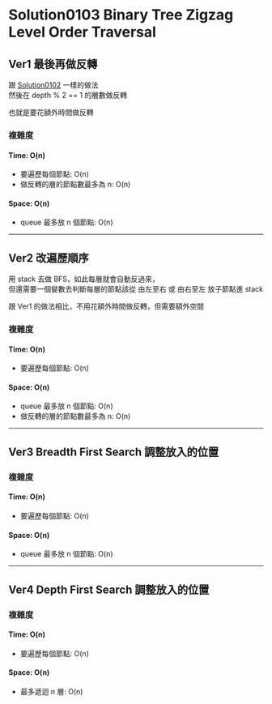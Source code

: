 # Solution0103 Binary Tree Zigzag Level Order Traversal

## Ver1 最後再做反轉

跟 [Solution0102](Solution0102.md) 一樣的做法  
然後在 depth % 2 == 1 的層數做反轉

也就是要花額外時間做反轉

### 複雜度

#### Time: O(n)
- 要遍歷每個節點: O(n)
- 做反轉的層的節點數最多為 n: O(n)

#### Space: O(n)
- queue 最多放 n 個節點: O(n)

--- 

## Ver2 改遍歷順序

用 stack 去做 BFS，如此每層就會自動反過來，  
但還需要一個變數去判斷每層的節點該從 由左至右 或 由右至左 放子節點進 stack

跟 Ver1 的做法相比，不用花額外時間做反轉，但需要額外空間

### 複雜度

#### Time: O(n)
- 要遍歷每個節點: O(n)

#### Space: O(n)
- queue 最多放 n 個節點: O(n)
- 做反轉的層的節點數最多為 n: O(n)

---

## Ver3 Breadth First Search 調整放入的位置

### 複雜度

#### Time: O(n)
- 要遍歷每個節點: O(n)

#### Space: O(n)
- queue 最多放 n 個節點: O(n)

---

## Ver4 Depth First Search 調整放入的位置

### 複雜度

#### Time: O(n)
- 要遍歷每個節點: O(n)

#### Space: O(n)
- 最多遞迴 n 層: O(n)
